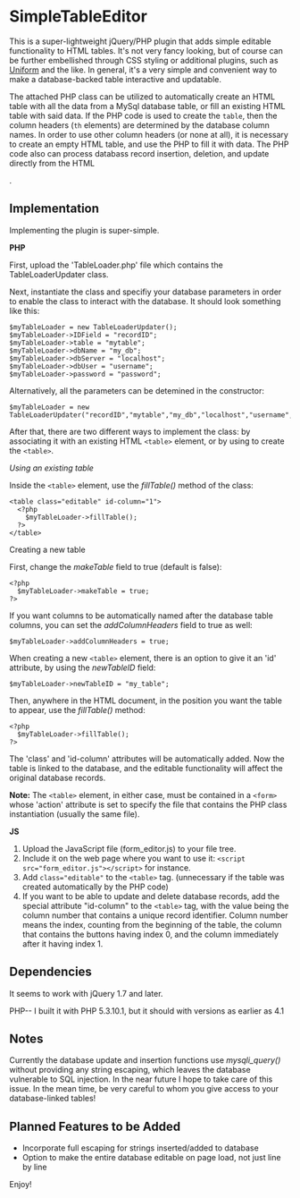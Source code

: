 SimpleTableEditor
=================

This is a super-lightweight jQuery/PHP plugin that adds simple editable functionality to HTML tables.  It's not very fancy looking, but of course can be further embellished through CSS styling or additional plugins, such as [Uniform](http://uniformjs.com/) and the like.  In general, it's a very simple and convenient way to make a database-backed table interactive and updatable.

The attached PHP class can be utilized to automatically create an HTML table with all the data from a MySql database table, or fill an existing HTML table with said data. If the PHP code is used to create the `table`, then the column headers (`th` elements) are determined by the database column names.  In order to use other column headers (or none at all), it is necessary to create an empty HTML table, and use the PHP to fill it with data.
The PHP code also can process databass record insertion, deletion, and update directly from the HTML <form>.

Implementation
--------------

Implementing the plugin is super-simple.

__PHP__

First, upload the 'TableLoader.php' file which contains the TableLoaderUpdater class.

Next, instantiate the class and specifiy your database parameters in order to enable the class to interact with the database.  It should look something like this:

    $myTableLoader = new TableLoaderUpdater();
    $myTableLoader->IDField = "recordID";
    $myTableLoader->table = "mytable";
    $myTableLoader->dbName = "my_db";
    $myTableLoader->dbServer = "localhost";
    $myTableLoader->dbUser = "username";
    $myTableLoader->password = "password";
  
Alternatively, all the parameters can be detemined in the constructor:

    $myTableLoader = new TableLoaderUpdater("recordID","mytable","my_db","localhost","username","password");
  
After that, there are two different ways to implement the class: by associating it with an existing HTML `<table>` element, or by using to create the `<table>`.

_Using an existing table_


Inside the `<table>` element, use the _fillTable()_ method of the class:

    <table class="editable" id-column="1">
      <?php
        $myTableLoader->fillTable();
      ?>
    </table>

Creating a new table

First, change the _makeTable_ field to true (default is false):

    <?php
      $myTableLoader->makeTable = true;
    ?>
  
If you want columns to be automatically named after the database table columns, you can set the _addColumnHeaders_ field to true as well:

    $myTableLoader->addColumnHeaders = true;
  
When creating a new `<table>` element, there is an option to give it an 'id' attribute, by using the _newTableID_ field:

    $myTableLoader->newTableID = "my_table";


Then, anywhere in the HTML document, in the position you want the table to appear, use the _fillTable()_ method:

    <?php
      $myTableLoader->fillTable();
    ?>
  
The 'class' and 'id-column' attributes will be automatically added.  Now the table is linked to the database, and the editable functionality will affect the original database records.  

__Note:__ The `<table>` element, in either case, must be contained in a `<form>` whose 'action' attribute is set to specify the file that contains the PHP class instantiation (usually the same file).

__JS__

1. Upload the JavaScript file (form_editor.js) to your file tree.
2. Include it on the web page where you want to use it: `<script src="form_editor.js"></script>` for instance.
3. Add `class="editable"` to the `<table>` tag. (unnecessary if the table was created automatically by the PHP code)
4. If you want to be able to update and delete database records, add the special attribute "id-column" to the `<table>` tag, with the value being the column number that contains a unique record identifier.  Column number means the index, counting from the beginning of the table, the column that contains the buttons having index 0, and the column immediately after it having index 1.

Dependencies
------------
It seems to work with jQuery 1.7 and later.

PHP-- I built it with PHP 5.3.10.1, but it should with versions as earlier as 4.1

Notes
-----

Currently the database update and insertion functions use *mysqli_query()* without providing any string escaping, which leaves the database vulnerable to SQL injection. In the near future I hope to take care of this issue.  In the mean time, be very careful to whom you give access to your database-linked tables!

Planned Features to be Added
----------------------------

- Incorporate full escaping for strings inserted/added to database
- Option to make the entire database editable on page load, not just line by line

Enjoy!
